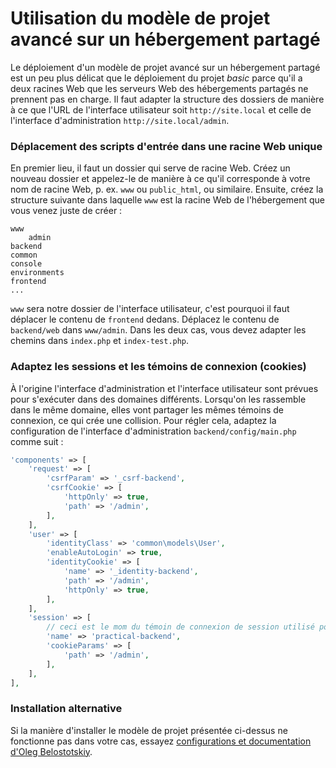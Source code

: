 Utilisation du modèle de projet avancé sur un hébergement partagé
=================================================================

Le déploiement d'un modèle de projet avancé sur un hébergement partagé est un peu plus délicat que le déploiement du projet *basic* parce qu'il a deux racines Web que les serveurs Web des hébergements partagés ne prennent pas en charge. Il faut adapter la structure des dossiers de manière à ce que l'URL de l'interface utilisateur soit `http://site.local` et celle de l'interface d'administration `http://site.local/admin`.

### Déplacement des scripts d'entrée dans une racine Web unique

En premier lieu, il faut un dossier qui serve de racine Web. Créez un nouveau dossier et appelez-le de manière à ce qu'il corresponde à votre nom de racine Web, p. ex. `www` ou `public_html`, ou similaire. Ensuite, créez la structure suivante dans laquelle `www` est la racine Web de l'hébergement que vous venez juste de créer :
```
www
    admin
backend
common
console
environments
frontend
...
```

`www` sera notre dossier de l'interface utilisateur, c'est pourquoi il faut déplacer le contenu de `frontend` dedans. Déplacez le contenu de `backend/web` dans `www/admin`. Dans les deux cas, vous devez adapter les chemins dans `index.php` et `index-test.php`.

### Adaptez les sessions et les témoins de connexion (cookies)

À l'origine l'interface d'administration et l'interface utilisateur sont prévues pour s'exécuter dans des domaines différents. Lorsqu'on les rassemble dans le même domaine, elles vont partager les mêmes témoins de connexion, ce qui crée une collision. Pour régler cela, adaptez la configuration de  l'interface d'administration `backend/config/main.php` comme suit :

```php
'components' => [
    'request' => [
        'csrfParam' => '_csrf-backend',
        'csrfCookie' => [
            'httpOnly' => true,
            'path' => '/admin',
        ],
    ],
    'user' => [
        'identityClass' => 'common\models\User',
        'enableAutoLogin' => true,
        'identityCookie' => [
            'name' => '_identity-backend',
            'path' => '/admin',
            'httpOnly' => true,
        ],
    ],
    'session' => [
        // ceci est le mom du témoin de connexion de session utilisé pour la connexion à l'interface d'administration
        'name' => 'practical-backend',
        'cookieParams' => [
            'path' => '/admin',
        ],
    ],
],
```

### Installation alternative

Si la manière d'installer le modèle de projet présentée ci-dessus ne fonctionne pas dans votre cas, essayez
[configurations et documentation d'Oleg Belostotskiy](https://github.com/mickgeek/yii2-practical-one-domain-config).
